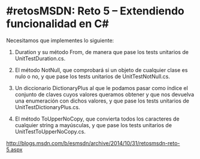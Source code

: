 \#retosMSDN: Reto 5 – Extendiendo funcionalidad en C\#
=====================================================

Necesitamos que implementes lo siguiente:

1) Duration y su método From, de manera que pase los tests unitarios de UnitTestDuration.cs.

2) El método NotNull, que comprobará si un objeto de cualquier clase es nulo o no, y que pase los tests unitarios de UnitTestNotNull.cs.

3) Un diccionario DictionaryPlus al que le podamos pasar como índice el conjunto de claves cuyos valores queramos obtener y que nos devuelva una enumeración con dichos valores, y que pase los tests unitarios de UnitTestDictionaryPlus.cs.

4) El método ToUpperNoCopy, que convierta todos los caracteres de cualquier string a mayúsculas, y que pase los tests unitarios de UnitTestToUpperNoCopy.cs.

http://blogs.msdn.com/b/esmsdn/archive/2014/10/31/retosmsdn-reto-5.aspx